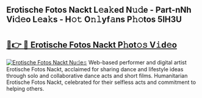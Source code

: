 ## Erotische Fotos Nackt L𝚎a𝚔ed N𝚞𝚍e - Part-nNh Vi𝚍𝚎o L𝚎a𝚔s - H𝚘𝚝 O𝚗𝚕yf𝚊ns P𝚑𝚘tos 5lH3U

# <h2><a href="http://kfbbz1.oniu.top/?m=Erotische+Fotos+Nackt">🔗👉 🔴 Erotische Fotos Nackt P𝚑ot𝚘𝚜 V𝚒d𝚎o</a></h2>

[![Erotische Fotos Nackt Nu𝚍e𝚜](https://i.imgur.com/0qMVB7G.gif)](http://kfbbz1.oniu.top/?m=Erotische+Fotos+Nackt)
Web-based performer and digital artist Erotische Fotos Nackt, acclaimed for sharing dance and lifestyle ideas through solo and collaborative dance acts and short films. Humanitarian Erotische Fotos Nackt, celebrated for their selfless acts and commitment to helping others.  

